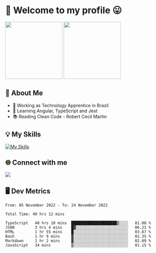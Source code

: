 # 🎉 Welcome to my profile 😛

<div>
  <img height="180em" src="https://github-readme-stats.vercel.app/api?username=VinicciusSantos&show_icons=true&icon_color=fff&include_all_commits=true&count_private=true&bg_color=30,08BEC1,394AAB&title_color=fff&text_color=fff"/>
  <img height="180em" src="https://github-readme-stats.vercel.app/api/top-langs/?username=VinicciusSantos&langs_count=8&layout=compact&include_all_commits=true&count_private=true&bg_color=30,3357AD,354DAD&title_color=fff&text_color=fff"/>
</div>


## 📖 About Me
- 🔭 Working as Technology Apprentice in Brazil
- 🌱 Learning Angular, TypeScript and Jest
- 📚 Reading Clean Code - Robert Cecil Martin

## 💡 My Skills

[![My Skills](https://skills.thijs.gg/icons?i=angular,react,html,css,sass,bootstrap,ts,js,nodejs,git,c,py,postgres)](https://github.com/VinicciusSantos)

## 🌐 Connect with me

<a href="https://www.linkedin.com/in/vinicius-guedes-b817aa223/"><img src="https://img.shields.io/badge/LinkedIn-0077B5?style=for-the-badge&logo=linkedin&logoColor=white"/></a>

## 🖥️ Dev Metrics

<!--START_SECTION:waka-->

```text
From: 05 November 2022 - To: 24 November 2022

Total Time: 49 hrs 12 mins

TypeScript   40 hrs 10 mins  ████████████████████▒░░░░   81.08 %
JSON         3 hrs 4 mins    █▓░░░░░░░░░░░░░░░░░░░░░░░   06.21 %
HTML         1 hr 55 mins    █░░░░░░░░░░░░░░░░░░░░░░░░   03.87 %
Bash         1 hr 9 mins     ▓░░░░░░░░░░░░░░░░░░░░░░░░   02.35 %
Markdown     1 hr 2 mins     ▓░░░░░░░░░░░░░░░░░░░░░░░░   02.09 %
JavaScript   34 mins         ▒░░░░░░░░░░░░░░░░░░░░░░░░   01.15 %
```

<!--END_SECTION:waka-->
